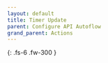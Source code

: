 ```yaml
---
layout: default
title: Timer Update
parent: Configure API Autoflow
grand_parent: Actions
---
```

{: .fs-6 .fw-300 }
